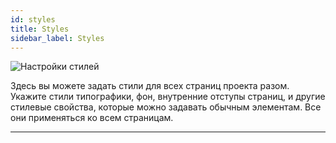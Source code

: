 ```yaml
---
id: styles
title: Styles
sidebar_label: Styles
---
```


![Настройки стилей](https://test-upl.quarkly.io/60a657b1e3623a001f692958/images/docs-new-project-settings-styles.png?v=2021-05-21T14:19:53.087Z)

Здесь вы можете задать стили для всех страниц проекта разом. Укажите стили типографики, фон, внутренние отступы страниц, и другие стилевые свойства, которые можно задавать обычным элементам. Все они применяться ко всем страницам.

---
